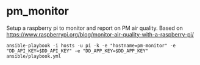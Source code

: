 # pm_monitor
Setup a raspberry pi to monitor and report on PM air quality. Based on https://www.raspberrypi.org/blog/monitor-air-quality-with-a-raspberry-pi/


```
ansible-playbook -i hosts -u pi -k -e "hostname=pm-monitor" -e "DD_API_KEY=$DD_API_KEY" -e "DD_APP_KEY=$DD_APP_KEY" ansible/playbook.yml
```
